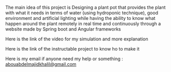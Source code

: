 The main idea of this project is Designing a plant pot that provides the plant with what it needs in terms of water (using hydroponic technique), good environment and artificial lighting while having the ability to know what happen around the plant remotely in real time and continuously through a website made by Spring boot and Angular frameworks

Here is the link of the video for my simulation and more explanation

Here is the link of the instructable project to know ho to make it

Here is my email if anyone need my help or something : 
abouabdelmajidkhalil@gmail.com
